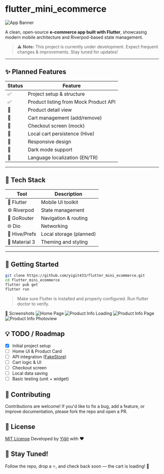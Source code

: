 # flutter_mini_ecommerce

![App Banner](./docs/banner.png)

A clean, open-source **e-commerce app built with Flutter**, showcasing modern mobile architecture and Riverpod-based state management.

> ⚠️ **Note:** This project is currently under development. Expect frequent changes & improvements. Stay tuned for updates!

---

## ✨ Planned Features

| Status | Feature                        |
|--------|--------------------------------|
| ✅     | Project setup & structure      |
| ✅     | Product listing from Mock Product API |
| 🔄     | Product detail view            |
| 🔄     | Cart management (add/remove)   |
| 🔲     | Checkout screen (mock)         |
| 🔲     | Local cart persistence (Hive)  |
| 🔲     | Responsive design              |
| 🔲     | Dark mode support              |
| 🔲     | Language localization (EN/TR)  |

---

## 🧱 Tech Stack

| Tool            | Description                        |
|-----------------|------------------------------------|
| 🧠 Flutter       | Mobile UI toolkit                  |
| ⚙️ Riverpod      | State management                  |
| 🔀 GoRouter      | Navigation & routing               |
| 🌐 Dio           | Networking                         |
| 💾 Hive/Prefs    | Local storage (planned)            |
| 🎨 Material 3    | Theming and styling                |

---

## 🔧 Getting Started

```bash
git clone https://github.com/yigit433/flutter_mini_ecommerce.git
cd flutter_mini_ecommerce
flutter pub get
flutter run
```

> Make sure Flutter is installed and properly configured. Run flutter doctor to verify.

📸 Screenshots 
![Home Page](./docs/screenshots/home_page.png)
![Product Info Loading](./docs/screenshots/product_info_loading.png)
![Product Info Page](./docs/screenshots/product_info_page.png)
![Product Info Photoview](./docs/screenshots/product_info_photoview.png)

## 💡 TODO / Roadmap

- [X] Initial project setup
- [ ] Home UI & Product Card
- [ ] API integration ([FakeStore](https://fakestoreapi.com/))
- [ ] Cart logic & UI
- [ ] Checkout screen
- [ ] Local data saving
- [ ] Basic testing (unit + widget)

## 🤝 Contributing
Contributions are welcome! If you'd like to fix a bug, add a feature, or improve documentation, please fork the repo and open a PR.

## 📜 License
[MIT License](LICENSE)
Developed by [Yiğit](https://github.com/yigit433) with ❤️

## 📣 Stay Tuned!
Follow the repo, drop a ⭐️, and check back soon — the cart is loading! 🛒